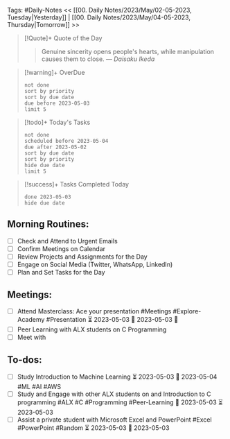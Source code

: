 Tags: #Daily-Notes
<< [[00. Daily Notes/2023/May/02-05-2023, Tuesday|Yesterday]] | [[00. Daily Notes/2023/May/04-05-2023, Thursday|Tomorrow]] >>

> [!Quote]+ Quote of the Day  
> > Genuine sincerity opens people's hearts, while manipulation causes them to close.
> — <cite>Daisaku Ikeda</cite>

> [!warning]+ OverDue  
> ```tasks  
> not done  
> sort by priority 
> sort by due date  
> due before 2023-05-03  
> limit 5  
> ```

> [!todo]+ Today's Tasks  
> ```tasks  
> not done  
> scheduled before 2023-05-04  
> due after 2023-05-02  
> sort by due date   
> sort by priority 
> hide due date  
> limit 5  
> ```

> [!success]+ Tasks Completed Today  
> ```tasks  
> done 2023-05-03  
> hide due date  

## Morning Routines:
- [ ] Check and Attend to Urgent Emails
- [ ] Confirm Meetings on Calendar
- [ ] Review Projects and Assignments for the Day
- [ ] Engage on Social Media (Twitter, WhatsApp, LinkedIn)
- [ ] Plan and Set Tasks for the Day

## Meetings:
- [ ] Attend Masterclass: Ace your presentation #Meetings #Explore-Academy #Presentation ⏳ 2023-05-03 📅 2023-05-03 🔼 
- [ ] Peer Learning with ALX students on C Programming
- [ ] Meet with 

## To-dos:
- [ ] Study Introduction to Machine Learning ⏳ 2023-05-03 📅 2023-05-04 #ML #AI #AWS 
- [ ] Study and Engage with other ALX students on and Introduction to C programming #ALX #C #Programming #Peer-Learning 📅 2023-05-03 ⏳ 2023-05-03 
- [ ] Assist a private student with Microsoft Excel and PowerPoint #Excel #PowerPoint #Random ⏳ 2023-05-03 📅 2023-05-03 
